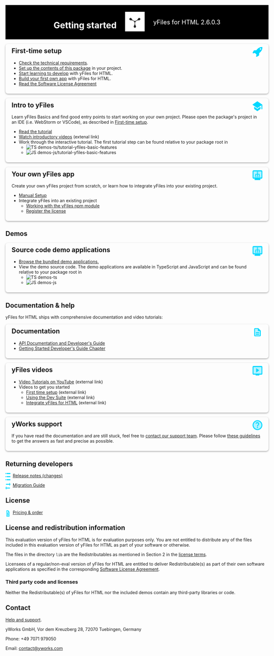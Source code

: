 <!--
 //////////////////////////////////////////////////////////////////////////////
 // @license
 // This file is part of yFiles for HTML 2.6.0.3.
 // Use is subject to license terms.
 //
 // Copyright (c) 2000-2024 by yWorks GmbH, Vor dem Kreuzberg 28,
 // 72070 Tuebingen, Germany. All rights reserved.
 //
 //////////////////////////////////////////////////////////////////////////////
-->
<div class="header">

# Getting started

<div style="padding: 0 2em">
  <img src="./doc/readme/resources/yworks-logo-dark.svg" class="logo" alt=""/>
</div>
<div style="font-size:20px;">yFiles for HTML 2.6.0.3</div>
</div>

<div class="box">
<img src="./doc/readme/resources/icon-rocket.svg" class="logo" alt="">

## First-time setup

- [Check the technical requirements](https://docs.yworks.com/yfileshtml/#/dguide/introduction-technical_requirements).
- [Set up the contents of this package](https://docs.yworks.com/yfileshtml/#/dguide/getting_started%23first-time-setup) in your project.
- [Start learning to develop](https://docs.yworks.com/yfileshtml/#/dguide/getting_started-ide) with yFiles for HTML.
- [Build your first own app](https://docs.yworks.com/yfileshtml/#/dguide/getting_started-application) with yFiles for HTML.
- [Read the Software License Agreement](https://www.yworks.com/products/yfiles-for-html/sla)

</div>
<div class="box">
<img src="./doc/readme/resources/learnyfiles-school.svg" class="logo" alt="">

## Intro to yFiles

Learn yFiles Basics and find good entry points to start working on your own project.
Please open the package's project in an IDE (i.e. WebStorm or VSCode), as described in [First-time setup](https://docs.yworks.com/yfileshtml/#/dguide/getting_started%23first-time-setup).

- [Read the tutorial](https://docs.yworks.com/yfileshtml/#/dguide/getting_started-application)
- [Watch introductory videos](https://www.youtube.com/playlist?list=PLpIlEtPgrZsU4icTnBORqSV23tLVvPObd) (extenal link)
- Work through the interactive tutorial. The first tutorial step can be found relative to your package root in
  - <img src="https://www.yworks.com/external/typescript.svg" alt="TS" style="width: 16px; height: 16px"/> demos-ts/tutorial-yfiles-basic-features
  - <img src="https://www.yworks.com/external/javascript.svg" alt="JS" style="width: 16px; height: 16px"/> demos-js/tutorial-yfiles-basic-features

</div>
<div class="box">
<img src="./doc/readme/resources/demos.svg" class="logo" alt="">

## Your own yFiles app

Create your own yFiles project from scratch, or learn how to integrate yFiles into
your existing project.

- [Manual Setup](https://docs.yworks.com/yfileshtml/#/dguide/getting_started-application)
- Integrate yFiles into an existing project
  - [Working with the yFiles npm module](https://docs.yworks.com/yfileshtml/#/dguide/yfiles_npm_module)
  - [Register the license](https://docs.yworks.com/yfileshtml/#/dguide/license_registering)

</div>

## Demos

<div class="box">
<img src="./doc/readme/resources/demos.svg" class="logo" alt="">

## Source code demo applications

- [Browse the bundled demo applications.](http://localhost:4242/demos-ts/README.html)
- View the demo source code. The demo applications are available in TypeScript and JavaScript and can be found relative to your package root in
  - <img src="https://www.yworks.com/external/typescript.svg" alt="TS" style="width: 16px; height: 16px"/> demos-ts
  - <img src="https://www.yworks.com/external/javascript.svg" alt="JS" style="width: 16px; height: 16px"/> demos-js

</div>

## Documentation & help

yFiles for HTML ships with comprehensive documentation and video tutorials:

<div class="box">
<img src="./doc/readme/resources/documentation.svg" class="logo" alt="">

## Documentation

- [API Documentation and Developer's Guide](https://docs.yworks.com/yfileshtml/)
- [Getting Started Developer's Guide Chapter](https://docs.yworks.com/yfileshtml/#/dguide/getting_started)

</div>
<div class="box">
<img src="./doc/readme/resources/videos.svg" class="logo" alt="">

## yFiles videos

- [Video Tutorials on YouTube](https://youtube.com/yWorksTube) (external link)
- Videos to get you started
  - [First time setup](https://player.vimeo.com/video/566931119) (external link)
  - [Using the Dev Suite](https://player.vimeo.com/video/566932189) (external link)
  - [Integrate yFiles for HTML](https://player.vimeo.com/video/566930077) (external link)

</div>
<div class="box">
<img src="./doc/readme/resources/support.svg" class="logo" alt="">

## yWorks support

If you have read the documentation and are still stuck, feel free to [contact our support team](https://www.yworks.com/products/yfiles/support).
Please follow [these guidelines](https://docs.yworks.com/yfileshtml/#/kb/article/715/Writing_Good_Support_Requests)
to get the answers as fast and precise as possible.

</div>

## Returning developers

<img src="./doc/readme/resources/release-notes.svg" class="list-icon" alt="">

[Release notes (changes)](https://www.yworks.com/products/yfiles-for-html/changelog)

<img src="./doc/readme/resources/migration-guide.svg" class="list-icon" alt="">

[Migration Guide](https://docs.yworks.com/yfileshtml/#/dguide/migration)

## License

<img src="./doc/readme/resources/pricing-2.svg" class="list-icon" alt="">

[Pricing & order](https://www.yworks.com/products/pricing)

## License and redistribution information

This evaluation version of yFiles for HTML is for evaluation purposes only.
You are not entitled to distribute any of the files included in this evaluation
version of yFiles for HTML as part of your software or otherwise.

The files in the directory `lib` are the Redistributables as mentioned in Section 2 in the
[license terms](http://localhost:4242/doc/readme/legal/SOFTWARE_LICENSE_AGREEMENT.html).

Licensees of a regular/non-eval version of yFiles for HTML are entitled to deliver
Redistributable(s) as part of their own software applications as specified in the
corresponding [Software License Agreement](http://localhost:4242/doc/readme/legal/SOFTWARE_LICENSE_AGREEMENT.html).


### Third party code and licenses

Neither the Redistributable(s) of yFiles for HTML nor the included demos contain any third-party libraries or code.

## Contact

[Help and support](https://www.yworks.com/products/yfiles/support).

yWorks GmbH, Vor dem Kreuzberg 28, 72070 Tuebingen, Germany

Phone: +49 7071 979050

Email: contact@yworks.com

<style>
body {
  max-width: 80em;
}
.header {
  background-color: black; color: white;
  display: flex; justify-content: center; align-items: center;
  padding: 10px 20px;
}
.header .logo {
  width: 64px; height: 64px; background-color:black;
}
.box {
  box-shadow: 0 2px 5px #00000059; border-radius: 8px;
  padding: 10px 20px; margin-top: 2ex;
}
.box h2 {
  margin-top: 0
}
.box .logo {
  width: 32px; height: 32px; float: right;
}
.list-icon {
  width: 16px; height: 24px; float: left; margin-right: 1ex;
}
</style>
